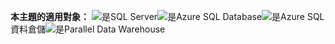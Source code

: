 <Token>**本主題的適用對象：** ![是](media/yes.png)SQL Server![是](media/yes.png)Azure SQL Database![是](media/yes.png)Azure SQL 資料倉儲![是](media/yes.png)Parallel Data Warehouse</Token>

